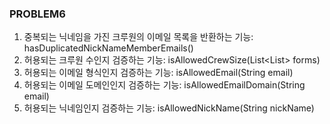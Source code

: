 ### PROBLEM6

1. 중복되는 닉네임을 가진 크루원의 이메일 목록을 반환하는 기능: hasDuplicatedNickNameMemberEmails()
2. 허용되는 크루원 수인지 검증하는 기능: isAllowedCrewSize(List<List<String>> forms)
3. 허용되는 이메일 형식인지 검증하는 기능: isAllowedEmail(String email)
4. 허용되는 이메일 도메인인지 검증하는 기능: isAllowedEmailDomain(String email)
5. 허용되는 닉네임인지 검증하는 기능: isAllowedNickName(String nickName)

